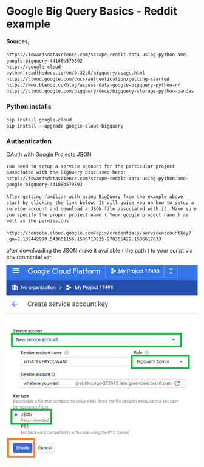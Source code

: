 # Google Big Query Basics - Reddit example
#### Sources; 
    https://towardsdatascience.com/scrape-reddit-data-using-python-and-google-bigquery-44180b579892
    https://google-cloud-python.readthedocs.io/en/0.32.0/bigquery/usage.html
    https://cloud.google.com/docs/authentication/getting-started
    https://www.blendo.co/blog/access-data-google-bigquery-python-r/
    https://cloud.google.com/bigquery/docs/bigquery-storage-python-pandas
    
### Python installs
    pip install google-cloud
    pip install --upgrade google-cloud-bigquery
    
### Authentication
OAuth with Google Projects JSON
    
    You need to setup a service account for the particular project associated with the BigQuery discussed here:
    https://towardsdatascience.com/scrape-reddit-data-using-python-and-google-bigquery-44180b579892
    
    After getting familiar with using BigQuery from the example above start by clicking the link below. It will guide you on how to setup a service account and download a JSON file associated with it. Make sure you specify the proper project name ( Your google project name ) as well as the permissions
    
    https://console.cloud.google.com/apis/credentials/serviceaccountkey?_ga=2.139442999.543651156.1586710225-978365429.1586617633

after downloading the JSON make it available ( the path ) to your script via environmental var.

![](Images\BigQueryTut01.png)
    
    